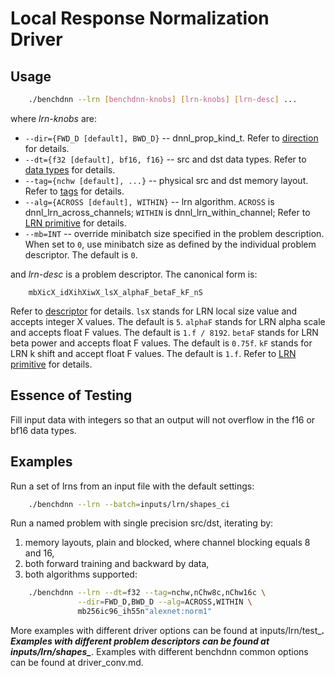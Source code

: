# Local Response Normalization Driver

## Usage
``` sh
    ./benchdnn --lrn [benchdnn-knobs] [lrn-knobs] [lrn-desc] ...
```

where *lrn-knobs* are:

 - `--dir={FWD_D [default], BWD_D}` -- dnnl_prop_kind_t.
            Refer to [direction](knobs_dir.md) for details.
 - `--dt={f32 [default], bf16, f16}` -- src and dst data types.
            Refer to [data types](knobs_dt.md) for details.
 - `--tag={nchw [default], ...}` -- physical src and dst memory layout.
            Refer to [tags](knobs_tag.md) for details.
 - `--alg={ACROSS [default], WITHIN}` -- lrn algorithm.
            `ACROSS` is dnnl_lrn_across_channels;
            `WITHIN` is dnnl_lrn_within_channel;
            Refer to [LRN primitive](https://oneapi-src.github.io/oneDNN/dev_guide_lrn.html)
            for details.
 - `--mb=INT` -- override minibatch size specified in the problem description.
             When set to `0`, use minibatch size as defined by the individual
             problem descriptor. The default is `0`.

and *lrn-desc* is a problem descriptor. The canonical form is:
```
    mbXicX_idXihXiwX_lsX_alphaF_betaF_kF_nS
```
Refer to [descriptor](knobs_desc.md) for details. `lsX` stands for LRN local
size value and accepts integer X values. The default is `5`. `alphaF` stands for
LRN alpha scale and accepts float F values. The default is `1.f / 8192`. `betaF`
stands for LRN beta power and accepts float F values. The default is `0.75f`.
`kF` stands for LRN k shift and accept float F values. The default is `1.f`.
Refer to [LRN primitive](https://oneapi-src.github.io/oneDNN/dev_guide_lrn.html)
for details.

## Essence of Testing
Fill input data with integers so that an output will not overflow in the f16 or
bf16 data types.


## Examples

Run a set of lrns from an input file with the default settings:
``` sh
    ./benchdnn --lrn --batch=inputs/lrn/shapes_ci
```

Run a named problem with single precision src/dst, iterating by:
1) memory layouts, plain and blocked, where channel blocking equals 8 and 16,
2) both forward training and backward by data,
3) both algorithms supported:
``` sh
    ./benchdnn --lrn --dt=f32 --tag=nchw,nChw8c,nChw16c \
               --dir=FWD_D,BWD_D --alg=ACROSS,WITHIN \
               mb256ic96_ih55n"alexnet:norm1"
```

More examples with different driver options can be found at inputs/lrn/test_***.
Examples with different problem descriptors can be found at
inputs/lrn/shapes_***. Examples with different benchdnn common options can be
found at driver_conv.md.
